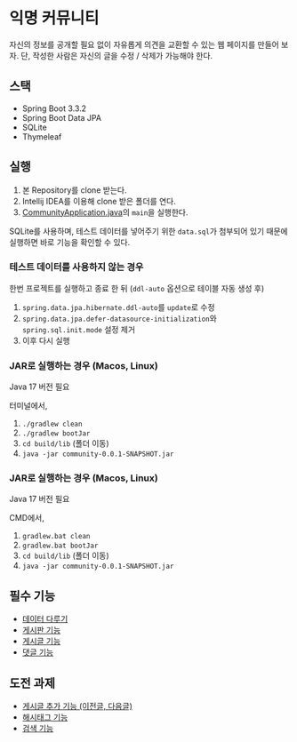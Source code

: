 # 익명 커뮤니티

자신의 정보를 공개할 필요 없이 자유롭게 의견을 교환할 수 있는 웹 페이지를 만들어 보자.
단, 작성한 사람은 자신의 글을 수정 / 삭제가 가능해야 한다.

## 스택

- Spring Boot 3.3.2
- Spring Boot Data JPA
- SQLite
- Thymeleaf

## 실행

1. 본 Repository를 clone 받는다.
2. Intellij IDEA를 이용해 clone 받은 폴더를 연다.
3. [CommunityApplication.java](src/main/java/com/example/community/CommunityApplication.java)의 `main`을 실행한다.

SQLite를 사용하며, 테스트 데이터를 넣어주기 위한 `data.sql`가 첨부되어 있기 때문에
실행하면 바로 기능을 확인할 수 있다.

### 테스트 데이터를 사용하지 않는 경우

한번 프로젝트를 실행하고 종료 한 뒤 (`ddl-auto` 옵션으로 테이블 자동 생성 후)

1. `spring.data.jpa.hibernate.ddl-auto`를 `update`로 수정
2. `spring.data.jpa.defer-datasource-initialization`와 `spring.sql.init.mode` 설정 제거
3. 이후 다시 실행

### JAR로 실행하는 경우 (Macos, Linux)

Java 17 버전 필요

터미널에서,
1. `./gradlew clean`
2. `./gradlew bootJar`
3. `cd build/lib` (폴더 이동)
4. `java -jar community-0.0.1-SNAPSHOT.jar`

### JAR로 실행하는 경우 (Macos, Linux)

Java 17 버전 필요

CMD에서,
1. `gradlew.bat clean`
2. `gradlew.bat bootJar`
3. `cd build/lib` (폴더 이동)
4. `java -jar community-0.0.1-SNAPSHOT.jar`

## 필수 기능

- [데이터 다루기](md/data.md)
- [게시판 기능](md/board.md)
- [게시글 기능](md/article.md)
- [댓글 기능](md/comment.md)

## 도전 과제

- [게시글 추가 기능 (이전글, 다음글)](md/article_navigate.md)
- [해시태그 기능](md/hashtag.md)
- [검색 기능](md/search.md)
